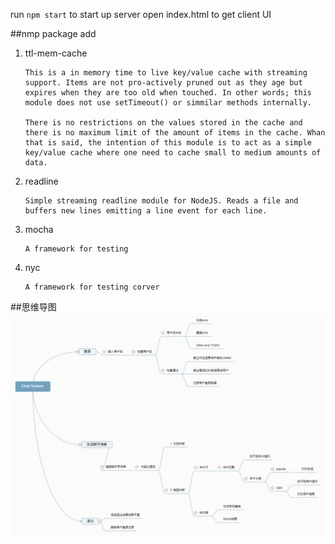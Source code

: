 run `npm start` to start up server
open index.html to get client UI


##nmp package add
1. ttl-mem-cache
    ````
    This is a in memory time to live key/value cache with streaming support. Items are not pro-actively pruned out as they age but expires when they are too old when touched. In other words; this module does not use setTimeout() or simmilar methods internally.
    
    There is no restrictions on the values stored in the cache and there is no maximum limit of the amount of items in the cache. Whan that is said, the intention of this module is to act as a simple key/value cache where one need to cache small to medium amounts of data.
    ````
2. readline
    ````
    Simple streaming readline module for NodeJS. Reads a file and buffers new lines emitting a line event for each line.
    ````
 3. mocha
    ````
    A framework for testing
    ````
    
 4. nyc
    ````
    A framework for testing corver
    ````
##思维导图
![Image text](./Chat+System.png)